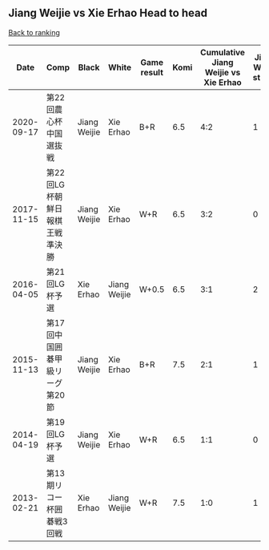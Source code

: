## Jiang Weijie vs Xie Erhao Head to head

[Back to ranking](../../index.md)




| **Date** | **Comp** | **Black** | **White** | **Game result** | **Komi** | **Cumulative Jiang Weijie vs Xie Erhao** | **Jiang Weijie streak** | **Xie Erhao streak** | 
| --- | --- | --- | --- | --- | --- | --- | --- | --- |
| 2020-09-17 | 第22回農心杯中国選抜戦 | Jiang Weijie | Xie Erhao | B+R | 6.5 | 4:2 | 1 | 0 | 
| 2017-11-15 | 第22回LG杯朝鮮日報棋王戦準決勝 | Jiang Weijie | Xie Erhao | W+R | 6.5 | 3:2 | 0 | 1 | 
| 2016-04-05 | 第21回LG杯予選 | Xie Erhao | Jiang Weijie | W+0.5 | 6.5 | 3:1 | 2 | 0 | 
| 2015-11-13 | 第17回中国囲碁甲級リーグ第20節 | Jiang Weijie | Xie Erhao | B+R | 7.5 | 2:1 | 1 | 0 | 
| 2014-04-19 | 第19回LG杯予選 | Jiang Weijie | Xie Erhao | W+R | 6.5 | 1:1 | 0 | 1 | 
| 2013-02-21 | 第13期リコー杯囲碁戦3回戦 | Xie Erhao | Jiang Weijie | W+R | 7.5 | 1:0 | 1 | 0 |




